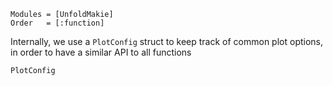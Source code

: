 ```@autodocs
Modules = [UnfoldMakie]
Order   = [:function]
```

Internally, we use a `PlotConfig` struct to keep track of common plot options, in order to have a similar API to all functions

```@docs
PlotConfig
```